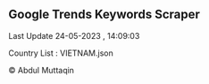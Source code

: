 

## Google Trends Keywords Scraper 
 
Last Update 24-05-2023 , 14:09:03

Country List :
VIETNAM.json



© Abdul Muttaqin 
